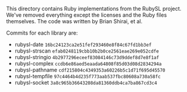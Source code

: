 This directory contains Ruby implementations from the RubySL project. We've
removed everything except the licenses and the Ruby files themselves. The code
was written by Brian Shirai, et al.

Commits for each library are:

* rubysl-date `16bc24123ca2e51fef293460e8f84c67fd1bb3ef`
* rubysl-strscan `efab0248119cbb10b2b0ce2561eae269e052cdfe`
* rubysl-stringio `4b2977296eceef83084146c73d9ddef8d7e8f1af`
* rubysl-complex `ccdb6e86aed5eaada64808f85d03d08d2834294a`
* rubysl-pathname `cdf215804c4349353a60226b5c1d71f695d45570`
* rubysl-tempfile `97c4464b4d235f773aab537fbc80608a730a58fc`
* rubysl-socket `3a8c965b36643208da81360ddb4ca7ba867cd3c4`
